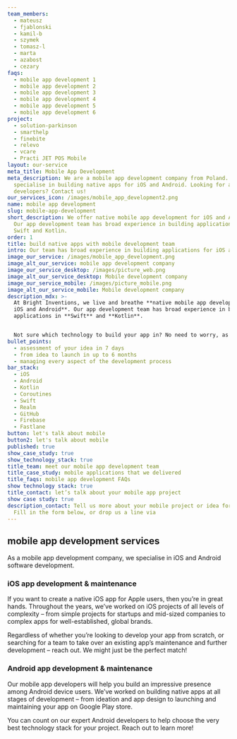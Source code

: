 ```yaml
---
team_members:
  - mateusz
  - fjablonski
  - kamil-b
  - szymek
  - tomasz-l
  - marta
  - azabost
  - cezary
faqs:
  - mobile app development 1
  - mobile app development 2
  - mobile app development 3
  - mobile app development 4
  - mobile app development 5
  - mobile app development 6
project:
  - solution-parkinson
  - smarthelp
  - finebite
  - relevo
  - vcare
  - Practi JET POS Mobile
layout: our-service
meta_title: Mobile App Development
meta_description: We are a mobile app development company from Poland. We
  specialise in building native apps for iOS and Android. Looking for app
  developers? Contact us!
our_services_icon: /images/mobile_app_development2.png
name: mobile app development
slug: mobile-app-development
short_description: We offer native mobile app development for iOS and Android.
  Our app development team has broad experience in building applications in
  Swift and Kotlin.
order: 1
title: build native apps with mobile development team
intro: Our team has broad experience in building applications for iOS and Android.
image_our_service: /images/mobile_app_development.png
image_alt_our_service: mobile app development company
image_our_service_desktop: /images/picture_web.png
image_alt_our_service_desktop: Mobile development company
image_our_service_mobile: /images/picture_mobile.png
image_alt_our_service_mobile: Mobile development company
description_mdx: >-
  At Bright Inventions, we live and breathe **native mobile app development for
  iOS and Android**. Our app development team has broad experience in building
  applications in **Swift** and **Kotlin**.


  Not sure which technology to build your app in? No need to worry, as we’ll help you evaluate your project and choose the most suitable solution. All so you can achieve the best app performance and a robust user experience on all mobile devices!
bullet_points:
  - assessment of your idea in 7 days
  - from idea to launch in up to 6 months
  - managing every aspect of the development process
bar_stack:
  - iOS
  - Android
  - Kotlin
  - Coroutines
  - Swift
  - Realm
  - GitHub
  - Firebase
  - Fastlane
button: let's talk about mobile
button2: let's talk about mobile
published: true
show_case_study: true
show_technology_stack: true
title_team: meet our mobile app development team
title_case_study: mobile applications that we delivered
title_faqs: mobile app development FAQs
show technology stack: true
title_contact: let’s talk about your mobile app project
show case study: true
description_contact: Tell us more about your mobile project or idea for an app.
  Fill in the form below, or drop us a line via
---
```

## mobile app development services

As a mobile app development company, we specialise in iOS and Android software development.

### iOS app development & maintenance

If you want to create a native iOS app for Apple users, then you’re in great hands. Throughout the years, we’ve worked on iOS projects of all levels of complexity – from simple projects for startups and mid-sized companies to complex apps for well-established, global brands.

Regardless of whether you’re looking to develop your app from scratch, or searching for a team to take over an existing app’s maintenance and further development – reach out. We might just be the perfect match!

### Android app development & maintenance

Our mobile app developers will help you build an impressive presence among Android device users. We’ve worked on building native apps at all stages of development – from ideation and app design to launching and maintaining your app on Google Play store.

You can count on our expert Android developers to help choose the very best technology stack for your project. Reach out to learn more!